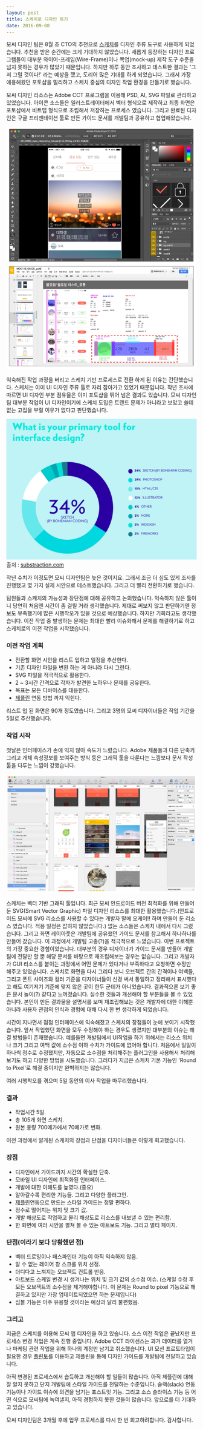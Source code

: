 ```yaml
---
layout: post
title: 스케치로 디자인 하기
date: 2016-09-08
---
```

모씨 디자인 팀은 8월 초 CTO의 추천으로 [스케치](https://www.sketchapp.com)를 디자인 주류 도구로
사용하게 되었습니다. 추천을 받은 순간에는 크게 기대하지 않았습니다.
새롭게 등장하는 디자인 프로그램들이 대부분 와이어-프레임(Wire-Frame)이나
목업(mock-up) 제작 도구 수준을 넘지 못하는 경우가 많았기 때문입니다. 하지만
하루 동안 조사하고 테스트한 결과는 '그저 그럴 것이다!' 라는 예상을
깼고, 도리어 많은 기대를 하게 되었습니다. 그래서 가장 애용해왔던
포토샵을 멀리하고 스케치 중심의 디자인 작업 환경을 만들기로 했습니다. 

모씨 디자인 리소스는 Adobe CCT 프로그램을 이용해 PSD, AI, SVG 파일로
관리하고 있었습니다. 아이콘 소스들은 일러스트레이터에서 벡터 형식으로
제작하고 최종 화면은 포토샵에서 비트맵 형식으로 조립해서 저장하는
프로세스 였습니다. 그리고 완료된 디자인은 구글 프리젠테이션 툴로
만든 가이드 문서를 개발팀과 공유하고 협업해왔습니다.

![](/images/20160908/002.jpg)

익숙해진 작업 과정을 버리고 스케치 기반 프로세스로 전환 하게 된 이유는
간단했습니다. 스케치는 이미 UI 디자인 주류 툴로 자리 잡아가고 있었기
때문입니다. 작년 조사에 따르면 UI 디자인 부분 점유율은 이미 포토샵을
뛰어 넘은 결과도 있습니다. 모씨 디자인팀 대부분 작업이 UI 디자인이기에
스케치 도입은 트랜드 문제가 아니라고 보았고 쓸데없는 고집을 부릴 이유가
없다고 판단했습니다. 

![](/images/20160908/001.png)
출처 : [substraction.com](http://tools.subtraction.com/interface-design.html)

작년 수치가 이정도면 모씨 디자인팀은 늦은 것이지요. 그래서 조금 더 심도
있게 조사를 진행했고 몇 가지 실제 시안으로 테스트했습니다. 그리고 더 빨리
전환하기로 했습니다.

팀원들과 스케치의 가능성과 장단점에 대해 공유하고 논의했습니다. 익숙하지
않은 툴이니 당연히 처음엔 시간이 좀 걸릴 거라 생각했습니다. 제대로
써보지 않고 판단하기엔 정보도 부족했기에 많은 시행착오가 있을 것으로
예상했습니다. 하지만 기회라고도 생각했습니다. 이전 작업 중 발생하는
문제는 최대한 빨리 이슈화해서 문제를 해결하기로 하고 스케치로의 이전 작업을 시작했습니다.

### 이전 작업 계획
* 전환할 화면 시안을 리스트 업하고 일정을 추산한다.
* 기존 디자인 파일을 변환 하는 게 아니라 다시 그린다.
* SVG 파일을 적극적으로 활용한다.
* 2 ~ 3시간 간격으로 각자가 발견한 노하우나 문제를 공유한다.
* 목표는 모든 디바이스를 대응한다.
* [제플린](https://zeplin.io) 연동 방법 까지 익힌다.

리스트 업 된 화면은 90개 정도였습니다. 그리고 3명의 모씨 디자이너들은
작업 기간을 5일로 추산했습니다.

### 작업 시작
첫날은 인터페이스가 손에 익지 않아 속도가 느렸습니다. Adobe 제품들과
다른 단축키 그리고 개체 속성정보를 보여주는 방식 등은 그래픽 툴을
다룬다는 느낌보다 문서 작성툴을 다루는 느낌이 강했습니다.  

![](/images/20160908/003.jpg)

스케치는 벡터 기반 그래픽 툴입니다. 최근 모씨 안드로이드 버전 최적화를
위해 만들어둔 SVG(Smart Vector Graphic) 파일 디자인 리소스를 최대한
활용했습니다.(안드로이드 모씨에 SVG 리소스를 사용할 수 있다는 개발자
말에 오케이!! 하며 만들어 둔 리소스 였습니다. 적용 일정은 잡히지 않았습니다.)
없는 소스들은  스케치 내에서 다시 그렸습니다. 그리고 화면 레이아웃은
개발팀에 공유했던 가이드 문서를 참고해서 하나하나를 만들어 갔습니다.
이 과정에서 개발팀 고충(?)을 적극적으로 느꼈습니다. 이번 프로젝트의
가장 중요한 경험이었습니다. 대부분의 경우 디자이너가 가이드 문서를
만들어 개발팀에 전달만 할 뿐 해당 문서를 바탕으로 재조립해보는 경우는
없습니다. 그리고 개발자가 GUI 리소스를 붙이는 과정에서 어떤 문제가 있다거나
부족하다고 요청하면 수정만 해주고 있었습니다. 스케치로 화면을 다시
그리다 보니 오브젝트 간의 간격이나 여백들, 그리고 폰트 사이즈와 컬러
기준을 디자이너들이 신경 써서 통일하고 정리해서 표시했다고 해도 여기저기
기준에 맞지 않은 곳이 한두 군데가 아니었습니다. 결과적으론 보기 좋은
문서 놀이(?) 같다고 느껴졌습니다. 실수한 것들과 개선해야 할 부분들을
볼 수 있었습니다. 본인이 만든 결과물을 설명서를 보며 재조립해보는 것은
개발자에 대한 이해뿐 아니라 사용자 관점의 인식과 경험에 대해 다시 한
번 생각하게 되었습니다. 

시간이 지나면서 점점 인터페이스에 익숙해졌고 스케치의 장점들이 눈에
보이기 시작했습니다. 앞서 작업했던 화면을 모두 수정해야 하는 경우도
생겼지만 대부분의 이슈는 해결 방법들이 존재했습니다. 예를들면 개발팀에서
UI작업을 하기 위해서는 리소스 위치나 크기 그리고 여백 값에 소수점 이하
수치가 가이드에 없어야 합니다. 처음에서 일일이 하나씩 정수로 수정했지만,
자동으로 소수점을 처리해주는 플러그인을 사용해서 처리해 보기도 하고
다양한 방법을 시도했습니다. 그러다가 지금은 스케치 기본 기능인 'Round to
Pixel'로 해결 중이지만 완벽하지는 않습니다. 

여러 시행착오를 겪으며 5일 동안의 이사 작업을 마무리했습니다.

### 결과
* 작업시간 5일.
* 총 105개 화면 스케치.
* 원본 용량 700메가에서 70메가로 변화. 

이전 과정에서 알게된 스케치의 장점과 단점을 디자이너들은 이렇게 회고했습니다.

### 장점
* 디자인에서 가이드까지 시간의 확실한 단축.
* 모바일 UI 디자인에 최적화된 인터페이스.
* 개발에 대한 이해도를 높였다.(중요)
* 알아갈수록 편리한 기능들. 그리고 다양한 플러그인.
* [제플린](https://zeplin.io)연동으로 만드는 스타일 가이드는 정말 편하다.
* 정수로 떨어지는 위치 및 크기 값.
* 개발 해상도로 작업하고 물리 해상도로 리소스를 내보낼 수 있는 편리함. 
* 한 화면에 여러 시안을 펼쳐 볼 수 있는 아트보드 기능. 그리고 멀티 페이지.

### 단점(이라기 보다 당황했던 점)
* 벡터 드로잉이나 패스파인더 기능이 아직 익숙하지 않음.
* 알 수 없는 레이어 창 스크롤 위치 선정.
* 더디다고 느껴지는 오브젝트 컨트롤 반응.
* 아트보드 스케일 변경 시 생겨나는 위치 및 크기 값의 소수점 이슈. (스케일
수정 후 모든 오브젝트의 소수점을 제거해야합니다. 이 문제는 Round to pixel
기능으로 해결하고 있지만 가장 업데이트되었으면 하는 문제입니다)
* 심볼 기능은 아주 유용할 것이라는 예상과 달리 불편했음. 

### 그리고
지금은 스케치를 이용해 모씨 앱 디자인을 하고 있습니다. 소스 이전 작업은
끝났지만 프로세스 변경 작업은 계속 진행 중입니다. Adobe CCT 라이센스는
과거 데이터를 열거나 마케팅 관련 작업을 위해 하나의 계정만 남기고 취소했습니다.
UI 모션 프로토타입이 필요한 경우 [플린토](https://www.flinto.com)를 이용하고
제플린을 통해 디자인 가이드를 개발팀에 전달하고 있습니다. 

아직 변경된 프로세스에서 습득하고 개선해야 할 일들이 많습니다.
아직 제플린에 대해 잘 알지 못하고 단지 개발팀에 스타일 가이드를
전달하는 수준입니다. 슬랙(slack) 연동 기능이나 가이드 이슈에 의견을
남기는 포스트잇 기능. 그리고 소스 슬라이스 기능 등 어떤 식으로 모씨팀에
녹여낼지, 아직 경험하지 못한 것들이 많습니다. 앞으로를 더 기대하고 있습니다. 

모씨 디자인팀은 3개월 후에 업무 프로세스를 다시 한 번 회고하려합니다. 
감사합니다.
